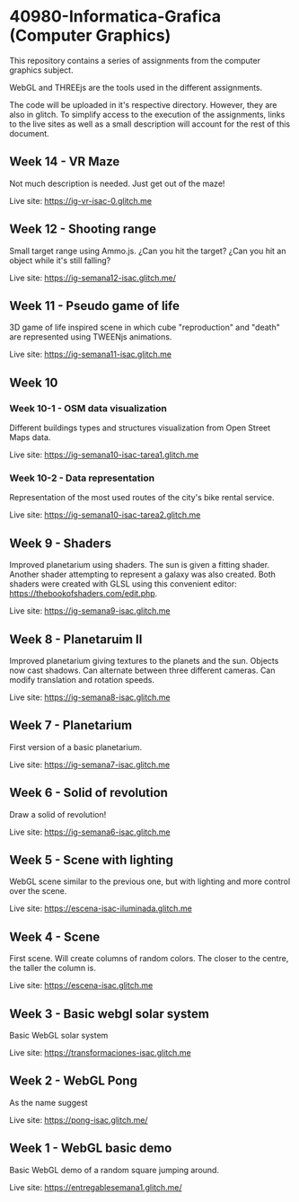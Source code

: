# 40980-Informatica-Grafica (Computer Graphics)
This repository contains a series of assignments from the computer graphics subject.

WebGL and THREEjs are the tools used in the different assignments.

The code will be uploaded in it's respective directory. However, they are also in glitch. To simplify access to the execution of the assignments, links to the 
live sites as well as a small description will account for the rest of this document.

## Week 14 - VR Maze
Not much description is needed. Just get out of the maze!

Live site: https://ig-vr-isac-0.glitch.me

## Week 12 - Shooting range
Small target range using Ammo.js. ¿Can you hit the target? ¿Can you hit an object while it's still falling?

Live site: https://ig-semana12-isac.glitch.me/

## Week 11 - Pseudo game of life
3D game of life inspired scene in which cube "reproduction" and "death" are represented using TWEENjs animations.

Live site: https://ig-semana11-isac.glitch.me

## Week 10
### Week 10-1 - OSM data visualization
Different buildings types and structures visualization from Open Street Maps data.

Live site: https://ig-semana10-isac-tarea1.glitch.me

### Week 10-2 - Data representation
Representation of the most used routes of the city's bike rental service.

Live site: https://ig-semana10-isac-tarea2.glitch.me

## Week 9 - Shaders
Improved planetarium using shaders. The sun is given a fitting shader. Another shader attempting to represent a galaxy was also created. Both shaders were created with 
GLSL using this convenient editor: https://thebookofshaders.com/edit.php.

Live site: https://ig-semana9-isac.glitch.me

## Week 8 - Planetaruim II
Improved planetarium giving textures to the planets and the sun. Objects now cast shadows. Can alternate between three different cameras. Can modify translation and 
rotation speeds.

Live site: https://ig-semana8-isac.glitch.me

## Week 7 - Planetarium
First version of a basic planetarium.

Live site: https://ig-semana7-isac.glitch.me

## Week 6 - Solid of revolution
Draw a solid of revolution!

Live site: https://ig-semana6-isac.glitch.me

## Week 5 - Scene with lighting
WebGL scene similar to the previous one, but with lighting and more control over the scene.

Live site: https://escena-isac-iluminada.glitch.me

## Week 4 - Scene
First scene. Will create columns of random colors. The closer to the centre, the taller the column is.

Live site: https://escena-isac.glitch.me

## Week 3 - Basic webgl solar system
Basic WebGL solar system

Live site: https://transformaciones-isac.glitch.me

## Week 2 - WebGL Pong
As the name suggest

Live site: https://pong-isac.glitch.me/

## Week 1 - WebGL basic demo
Basic WebGL demo of a random square jumping around.

Live site: https://entregablesemana1.glitch.me/






